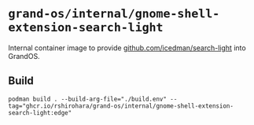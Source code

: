 # `grand-os/internal/gnome-shell-extension-search-light`

Internal container image to provide
[github.com/icedman/search-light](https://github.com/icedman/search-light)
into GrandOS.

## Build

```shell
podman build . --build-arg-file="./build.env" --tag="ghcr.io/rshirohara/grand-os/internal/gnome-shell-extension-search-light:edge"
```
